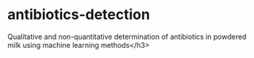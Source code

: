 # antibiotics-detection
Qualitative and non-quantitative determination of antibiotics in powdered milk using machine learning methods&lt;/h3>
